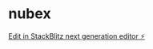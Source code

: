 # nubex

[Edit in StackBlitz next generation editor ⚡️](https://stackblitz.com/~/github.com/carterror/nubex)